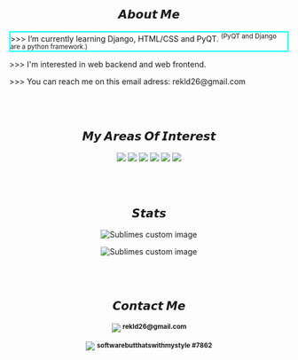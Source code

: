 <h2 align='center'>𝘼𝙗𝙤𝙪𝙩 𝙈𝙚</h2>
   <p style='border:2px solid cyan'> >>> I’m currently learning Django, HTML/CSS and PyQT. <sup>(PyQT and Django are a python framework.)</sup> </p> 
   <p> >>> I'm interested in web backend and web frontend. </p>
   <p> >>> You can reach me on this email adress: rekld26@gmail.com </p>
    


<br><br>
<h2 align='center'>𝙈𝙮 𝘼𝙧𝙚𝙖𝙨 𝙊𝙛 𝙄𝙣𝙩𝙚𝙧𝙚𝙨𝙩</h2>
<p align='center'>
  
<img src ="https://img.shields.io/badge/Python-14354C?style=for-the-badge&logo=python&logoColor=white"/>
  
<img src="https://img.shields.io/static/v1?label=&message=backend&style=for-the-badge&color=red"/>
  
<img src="https://img.shields.io/badge/Django-092E20?style=for-the-badge&logo=django&logoColor=white"/>  
  
<img src="https://img.shields.io/badge/HTML5-E34F26?style=for-the-badge&logo=html5&logoColor=white"/> 
 
<img src="https://img.shields.io/badge/CSS3-1572B6?style=for-the-badge&logo=css3&logoColor=white"/>    
   
<img src="https://img.shields.io/badge/MySQL-00000F?style=for-the-badge&logo=mysql&logoColor=white"/>       
   
</p>



<br><br>
<h2 align='center'>𝙎𝙩𝙖𝙩𝙨</h2>
<p align='center'>

<p align="center">
<img src = "https://github-readme-stats.vercel.app/api?username=dolpsoft&show_icons=true&theme=radical" alt="Sublimes custom image"/>
</p>

<p align="center">
<img src = "https://komarev.com/ghpvc/?username=dolpsoft&color=red" alt="Sublimes custom image"/>
</p>


<br><br>
<h2 align='center'>𝘾𝙤𝙣𝙩𝙖𝙘𝙩 𝙈𝙚</h2>

<p align="center">
<a href="mailto:rekld26@gmail.com"><img src="https://img.shields.io/badge/Gmail-D14836?style=for-the-badge&logo=gmail&logoColor=white"/></a> <sup> <b>rekld26@gmail.com</b></sup>
</p>


<p align="center">
<img src="https://img.shields.io/badge/Discord-7289DA?style=for-the-badge&logo=discord&logoColor=white"/> <sup> <b>softwarebutthatswithmystyle #7862</b></sup>
</p>


